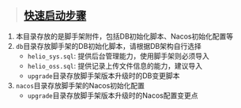 > ## [快速启动步骤](https://helio.uncarbon.cc/#/i18n/zh-CN/helio-cloud/quick-start)

1. 本目录存放的是脚手架附件，包括DB初始化脚本、Nacos初始化配置等
2. `db`目录存放脚手架的DB初始化脚本，请根据DB架构自行选择
    - `helio_sys.sql`: 提供后台管理能力，使用脚手架则必须导入
    - `helio_oss.sql`: 提供记录上传文件信息的能力，建议导入
    - `upgrade`目录存放脚手架版本升级时的DB变更脚本
3. `nacos`目录存放脚手架的Nacos初始化配置
   - `upgrade`目录存放脚手架版本升级时的Nacos配置变更点
